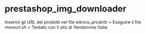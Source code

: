 # prestashop_img_downloader

Inserire gli URL dei prodotti nel file elenco_prodotti >
Eseguire il file moreurl.sh >
Testato con il sito di Vendomme Italia.
